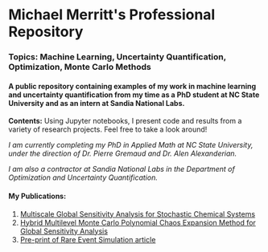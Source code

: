 # Michael Merritt's Professional Repository 
### **Topics:** Machine Learning, Uncertainty Quantification, Optimization, Monte Carlo Methods
#### A public repository containing examples of my work in machine learning and uncertainty quantification from my time as a PhD student at **NC State University** and as an intern at **Sandia National Labs.** 

**Contents:** Using Jupyter notebooks, I present code and results from a variety of research projects. Feel free to take a look around!

*I am currently completing my PhD in Applied Math at NC State University, under the direction of Dr. Pierre Gremaud and Dr. Alen Alexanderian.*

*I am also a contractor at Sandia National Labs in the Department of Optimization and Uncertainty Quantification.*

#### **My Publications:**
1. [Multiscale Global Sensitivity Analysis for Stochastic Chemical Systems](https://epubs.siam.org/doi/abs/10.1137/20M1323989)
2. [Hybrid Multilevel Monte Carlo Polynomial Chaos Expansion Method for Global Sensitivity Analysis](https://cfwebprod.sandia.gov/cfdocs/CompResearch/templates/insert/summerprog.cfm)
3. [Pre-print of Rare Event Simulation article](https://arxiv.org/abs/2110.13974)
